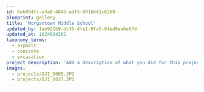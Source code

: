 ```yaml
---
id: 6eb894fc-a3a8-4045-adf5-8016b41c6269
blueprint: gallery
title: 'Morgantown Middle School'
updated_by: 1ae921b9-dc35-4fe1-9fa5-84ed9ea6e67d
updated_at: 1624684262
taxonomy_terms:
  - asphalt
  - concrete
  - excavation
project_description: 'Add a description of what you did for this project. It can be one or two sentences long. Use whatever keywords you think are relevant.'
images:
  - projects/DJI_0005.JPG
  - projects/DJI_0037.JPG
---
```

